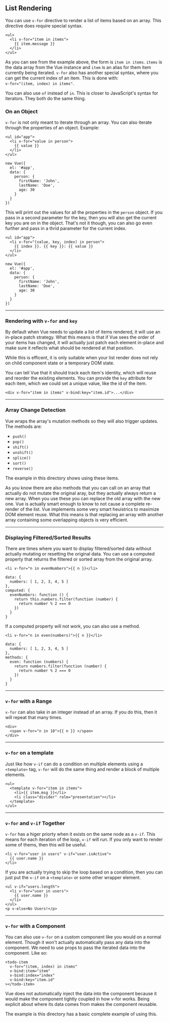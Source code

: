 ## List Rendering ##
You can use `v-for` directive to render a list of items based on an array. This directive does require special syntax.

```
<ul>
  <li v-for="item in items">
    {{ item.message }}
  </li>
</ul>
```
As you can see from the example above, the form is `item in items`. `items` is the data array from the Vue instance and `item` is an alias for them item currently being iterated. `v-for` also has another special syntax, where you can get the current index of an item. This is done with: <br> 
`v-for="(item, index) in items"`.

You can also use `of` instead of `in`. This is closer to JavaScript's syntax for iterators. They both do the same thing.

### On an Object ###
`v-for` is not only meant to iterate through an array. You can also iterate through the properties of an object. Example:

```
<ul id="app">
  <li v-for="value in person">
    {{ value }}
  </li>
</ul>

new Vue({
  el: '#app',
  data: {
    person: {
      firstName: 'John',
      lastName: 'Doe',
      age: 30
    }
  }
})
```
This will print out the values for all the properties in the `person` object. If you pass in a second parameter for the key, then you will also get the current key you are on in the object. That's not it though, you can also go even further and pass in a thrid parameter for the current index.

```
<ul id="app">
  <li v-for="(value, key, index) in person">
    {{ index }}. {{ key }}: {{ value }}
  </li>
</ul>

new Vue({
  el: '#app',
  data: {
    person: {
      firstName: 'John',
      lastName: 'Doe',
      age: 30
    }
  }
})
```
---

### Rendering with `v-for` and `key` ###
By default when Vue needs to update a list of items rendered, it will use an in-place patch strategy. What this means is that if Vue sees the order of your items has changed, it will actually just patch each element in-place and make sure it reflects what should be rendered at that position.

While this is efficent, it is only suitable when your list render does not rely on child component state or a temporary DOM state. 

You can tell Vue that it should track each item's identity, which will reuse and reorder the existing elements. You can provide the `key` attribute for each item, which we could set a unique value, like the id of the item.

```
<div v-for="item in items" v-bind:key="item.id">...</div>
```
---

### Array Change Detection ###
Vue wraps the array's mutation methods so they will also trigger updates. The methods are:

* `push()`
* `pop()`
* `shift()`
* `unshift()`
* `splice()`
* `sort()`
* `reverse()`

The example in this directory shows using these items.

As you know there are also methods that you can call on an array that actually do not mutate the original aray, but they actually always return a new array. When you use these you can replace the old array with the new one. Vue is actually smart enough to know to not cause a complete re-render of the list. Vue implements some very smart heuistrics to maximize DOM element reuse. What this means is that replacing an array with another array containing some overlapping objects is very efficient.

---

### Displaying Filtered/Sorted Results ###
There are times where you want to display filtered/sorted data without actually mutating or resetting the original data. You can use a computed property that returns the filtered or sorted array from the original array.

```
<li v-for="n in evenNumbers">{{ n }}</li>

data: {
  numbers: [ 1, 2, 3, 4, 5 ]
},
computed: {
  evenNumbers: function () {
    return this.numbers.filter(function (number) {
      return number % 2 === 0
    })
  }
}
```

If a computed property will not work, you can also use a method.

```
<li v-for="n in even(numbers)">{{ n }}</li>

data: {
  numbers: [ 1, 2, 3, 4, 5 ]
},
methods: {
  even: function (numbers) {
    return numbers.filter(function (number) {
      return number % 2 === 0
    })
  }
}
```
---

### `v-for` with a Range ###
`v-for` can also take in an integer instead of an array. If you do this, then it will repeat that many times.

```
<div>
  <span v-for="n in 10">{{ n }} </span>
</div>
```
---

### `v-for` on a template ###
Just like how `v-if` can do a condition on multiple elements using a `<template>` tag, `v-for` will do the same thing and render a block of multiple elements.

```
<ul>
  <template v-for="item in items">
    <li>{{ item.msg }}</li>
    <li class="divider" role="presentation"></li>
  </template>
</ul>
```

---

### `v-for` and `v-if` Together ###
`v-for` has a higer priorty when it exists on the same node as a `v-if`. This means for each iteration of the loop, `v-if` will run. If you only want to render some of thems, then this will be useful.

```
<li v-for="user in users" v-if="user.isActive">
  {{ user.name }}
</li>
```

If you are actually trying to skip the loop based on a condition, then you can just put the `v-if` on a `<template>` or some other wrapper element.

```
<ul v-if="users.length">
  <li v-for="user in users">
    {{ user.name }}
  </li>
</ul>
<p v-else>No Users!</p>
```

---

### `v-for` with a Component ###
You can also use `v-for` on a custom component like you would on a normal element. Though it won't actually automatically pass any data into the component. We need to use props to pass the iterated data into the component. Like so:
```
<todo-item
  v-for="(item, index) in items"
  v-bind:item="item"
  v-bind:index="index"
  v-bind:key="item.id"
></todo-item>
```
Vue does not automatically inject the data into the component because it would make the component tightly coupled in how v-for works. Being explicit about where its data comes from makes the component reusable.

The example is this directory has a basic complete example of using this.